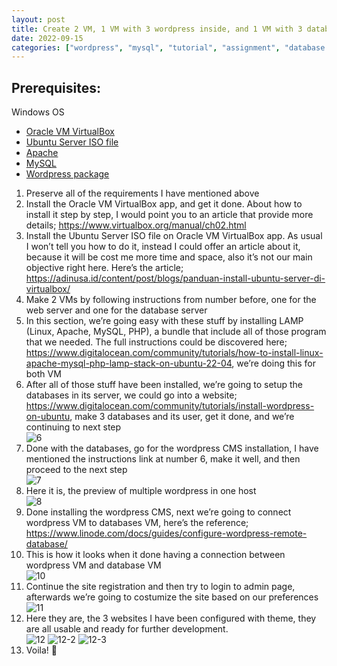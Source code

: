 ```yaml
---
layout: post
title: Create 2 VM, 1 VM with 3 wordpress inside, and 1 VM with 3 databases inside
date: 2022-09-15
categories: ["wordpress", "mysql", "tutorial", "assignment", "database security"]
---
```


## Prerequisites:
Windows OS
- [Oracle VM VirtualBox](https://www.virtualbox.org/wiki/Downloads) 
- [Ubuntu Server ISO file](https://ubuntu.com/download/server) 
- [Apache](https://directory.apache.org/studio/download/download-linux.html)
- [MySQL](https://dev.mysql.com/downloads/mysql/)
- [Wordpress package](https://wordpress.org/download/)

1.	Preserve all of the requirements I have mentioned above
2.	Install the Oracle VM VirtualBox app, and get it done. About how to install it step by step, I would point you to an article that provide more details; https://www.virtualbox.org/manual/ch02.html
3.	Install the Ubuntu Server ISO file on Oracle VM VirtualBox app. As usual I won’t tell you how to do it, instead I could offer an article about it, because it will be cost me more time and space, also it’s not our main objective right here. Here’s the article; https://adinusa.id/content/post/blogs/panduan-install-ubuntu-server-di-virtualbox/
4.	Make 2 VMs by following instructions from number before, one for the web server and one for the database server
5.	In this section, we’re going easy with these stuff by installing LAMP (Linux, Apache, MySQL, PHP), a bundle that include all of those program that we needed. The full instructions could be discovered here; https://www.digitalocean.com/community/tutorials/how-to-install-linux-apache-mysql-php-lamp-stack-on-ubuntu-22-04, we’re doing this for both VM
6.	After all of those stuff have been installed, we’re going to setup the databases in its server, we could go into a website; https://www.digitalocean.com/community/tutorials/install-wordpress-on-ubuntu, make 3 databases and its user, get it done, and we’re continuing to next step  
![6](https://github.com/wyebit/wyebit.github.io/blob/main/assets/images/posts/2022-09-15-create-2-VM-1-VM-with-3-wordpress%20inside-and-1-VM-with-3-databases-inside/6.png?raw=true)
7.	Done with the databases, go for the wordpress CMS installation, I have mentioned the instructions link at number 6, make it well, and then proceed to the next step  
![7](https://github.com/wyebit/wyebit.github.io/blob/main/assets/images/posts/2022-09-15-create-2-VM-1-VM-with-3-wordpress%20inside-and-1-VM-with-3-databases-inside/7.png?raw=true)
8.	Here it is, the preview of multiple wordpress in one host  
![8](https://github.com/wyebit/wyebit.github.io/blob/main/assets/images/posts/2022-09-15-create-2-VM-1-VM-with-3-wordpress%20inside-and-1-VM-with-3-databases-inside/8.png?raw=true)
9.	Done installing the wordpress CMS, next we’re going to connect wordpress VM to databases VM, here’s the reference; https://www.linode.com/docs/guides/configure-wordpress-remote-database/ 
10.	This is how it looks when it done having a connection between wordpress VM and database VM  
![10](https://github.com/wyebit/wyebit.github.io/blob/main/assets/images/posts/2022-09-15-create-2-VM-1-VM-with-3-wordpress%20inside-and-1-VM-with-3-databases-inside/10.png?raw=true)
11.	Continue the site registration and then try to login to admin page, afterwards we’re going to costumize the site based on our preferences  
![11](https://github.com/wyebit/wyebit.github.io/blob/main/assets/images/posts/2022-09-15-create-2-VM-1-VM-with-3-wordpress%20inside-and-1-VM-with-3-databases-inside/11.png?raw=true)
12.	Here they are, the 3 websites I have been configured with theme, they are all usable and ready for further development.  
![12](https://github.com/wyebit/wyebit.github.io/blob/main/assets/images/posts/2022-09-15-create-2-VM-1-VM-with-3-wordpress%20inside-and-1-VM-with-3-databases-inside/12.png?raw=true)
![12-2](https://github.com/wyebit/wyebit.github.io/blob/main/assets/images/posts/2022-09-15-create-2-VM-1-VM-with-3-wordpress%20inside-and-1-VM-with-3-databases-inside/12-2.png?raw=true)
![12-3](https://github.com/wyebit/wyebit.github.io/blob/main/assets/images/posts/2022-09-15-create-2-VM-1-VM-with-3-wordpress%20inside-and-1-VM-with-3-databases-inside/12-3.png?raw=true)
13.	Voila! :clap:
